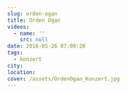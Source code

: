 ```yaml
---
slug: orden-ogan
title: Orden Ogan
videos:
  - name: ''
    src: null
date: 2016-05-26 07:09:20
tags:
  - konzert
city:
location:
cover: /assets/OrdenOgan_Konzert.jpg
---
```

